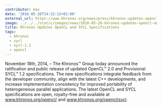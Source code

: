 ```yaml
---
contributor: max
date: '2016-05-26T14:32:15+02:00'
external_url: https://www.khronos.org/news/press/khronos-updates-opencl-and-sycl-specifications-for-heterogeneous-parallel-p
image: ../../../static/images/news/2016-05-26-khronos-updates-opencl-and-sycl-specifications.webp
title: Khronos Updates OpenCL and SYCL Specifications
tags:
  - khronos
  - sycl
  - sycl-1.2
  - opencl
---
```


November 18th, 2014, – The Khronos™ Group today announced the ratification and public release of updated OpenCL™ 2.0 and
Provisional SYCL™ 1.2 specifications. The new specifications integrate feedback from the developer community, align with
the latest C++ developments, and increase implementation consistency for improved portability of heterogeneous parallel
applications. The latest OpenCL and SYCL specifications are open, royalty-free and available at www.khronos.org/opencl/
and www.khronos.org/opencl/sycl.
